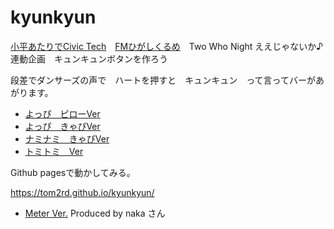 # kyunkyun
[小平あたりでCivic Tech](https://tom2rd.sakura.ne.jp/hanakotech/)　[FMひがしくるめ](https://fmplapla.com/fmhigashikurume/)　Two Who Night ええじゃないか♪連動企画　キュンキュンボタンを作ろう

段差でダンサーズの声で　ハートを押すと　キュンキュン　って言ってバーがあがります。
- [よっぴ　ピローVer](https://tom2rd.sakura.ne.jp/hanakotech/kyun/yoppi1.html)
- [よっぴ　きゃぴVer](https://tom2rd.sakura.ne.jp/hanakotech/kyun/yoppi2.html)
- [ナミナミ　きゃぴVer](https://tom2rd.sakura.ne.jp/hanakotech/kyun/nami.html)
- [トミトミ　Ver](https://tom2rd.sakura.ne.jp/hanakotech/kyun/index.html)

Github pagesで動かしてみる。

https://tom2rd.github.io/kyunkyun/

- [Meter Ver.](https://konohadou.tokyo/cuncun/tomi.html) Produced by naka さん　
　
